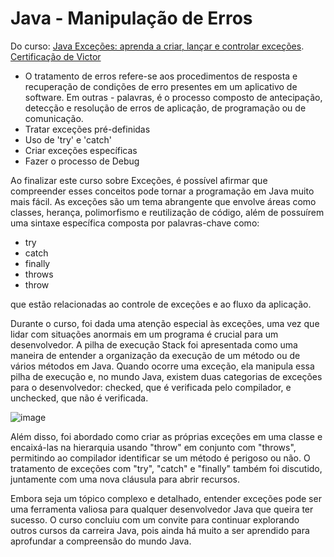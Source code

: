 # Java - Manipulação de Erros

Do curso: <a href="https://cursos.alura.com.br/course/java-excecoes">Java Exceções: aprenda a criar, lançar e controlar exceções</a>. 
<a href="https://cursos.alura.com.br/certificate/d2bc0b81-7430-44ca-b7dd-3f2a101df418">Certificação de Victor<a>

- O tratamento de erros refere-se aos procedimentos de resposta e recuperação de condições de erro presentes em um aplicativo de software. Em outras - palavras, é o processo composto de antecipação, detecção e resolução de erros de aplicação, de programação ou de comunicação.
- Tratar exceções pré-definidas
- Uso de 'try' e 'catch'
- Criar exceções específicas
- Fazer o processo de Debug


Ao finalizar este curso sobre Exceções, é possível afirmar que compreender esses conceitos pode tornar a programação em Java muito mais fácil. As exceções são um tema abrangente que envolve áreas como classes, herança, polimorfismo e reutilização de código, além de possuírem uma sintaxe específica composta por palavras-chave como:
  - try
  - catch
  - finally
  - throws 
  - throw

que estão relacionadas ao controle de exceções e ao fluxo da aplicação.

Durante o curso, foi dada uma atenção especial às exceções, uma vez que lidar com situações anormais em um programa é crucial para um desenvolvedor. A pilha de execução Stack foi apresentada como uma maneira de entender a organização da execução de um método ou de vários métodos em Java. Quando ocorre uma exceção, ela manipula essa pilha de execução e, no mundo Java, existem duas categorias de exceções para o desenvolvedor: checked, que é verificada pelo compilador, e unchecked, que não é verificada.

![image](https://user-images.githubusercontent.com/50030996/236016317-4e114270-5fab-4c0d-a1de-9ec59e9f001b.png)


Além disso, foi abordado como criar as próprias exceções em uma classe e encaixá-las na hierarquia usando "throw" em conjunto com "throws", permitindo ao compilador identificar se um método é perigoso ou não. O tratamento de exceções com "try", "catch" e "finally" também foi discutido, juntamente com uma nova cláusula para abrir recursos.

Embora seja um tópico complexo e detalhado, entender exceções pode ser uma ferramenta valiosa para qualquer desenvolvedor Java que queira ter sucesso. O curso concluiu com um convite para continuar explorando outros cursos da carreira Java, pois ainda há muito a ser aprendido para aprofundar a compreensão do mundo Java.


